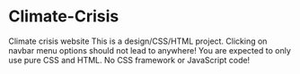 # Climate-Crisis
Climate crisis website
This is a design/CSS/HTML project.
Clicking on navbar menu options should not lead to anywhere!
You are expected to only use pure CSS and HTML.
No CSS framework or JavaScript code!
